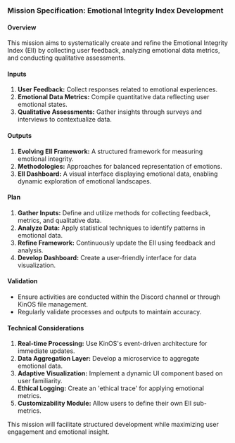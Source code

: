 ### Mission Specification: Emotional Integrity Index Development

#### Overview
This mission aims to systematically create and refine the Emotional Integrity Index (EII) by collecting user feedback, analyzing emotional data metrics, and conducting qualitative assessments.

#### Inputs
1. **User Feedback:** Collect responses related to emotional experiences.
2. **Emotional Data Metrics:** Compile quantitative data reflecting user emotional states.
3. **Qualitative Assessments:** Gather insights through surveys and interviews to contextualize data.

#### Outputs
1. **Evolving EII Framework:** A structured framework for measuring emotional integrity.
2. **Methodologies:** Approaches for balanced representation of emotions.
3. **EII Dashboard:** A visual interface displaying emotional data, enabling dynamic exploration of emotional landscapes.

#### Plan
1. **Gather Inputs:** Define and utilize methods for collecting feedback, metrics, and qualitative data.
2. **Analyze Data:** Apply statistical techniques to identify patterns in emotional data.
3. **Refine Framework:** Continuously update the EII using feedback and analysis.
4. **Develop Dashboard:** Create a user-friendly interface for data visualization.

#### Validation
- Ensure activities are conducted within the Discord channel or through KinOS file management.
- Regularly validate processes and outputs to maintain accuracy.

#### Technical Considerations
1. **Real-time Processing:** Use KinOS's event-driven architecture for immediate updates.
2. **Data Aggregation Layer:** Develop a microservice to aggregate emotional data.
3. **Adaptive Visualization:** Implement a dynamic UI component based on user familiarity.
4. **Ethical Logging:** Create an 'ethical trace' for applying emotional metrics.
5. **Customizability Module:** Allow users to define their own EII sub-metrics.

This mission will facilitate structured development while maximizing user engagement and emotional insight.